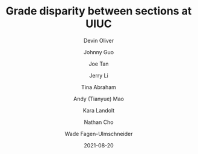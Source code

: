 ---
title: Grade disparity between sections at UIUC

external-url: /discovery/grade_disparity_between_sections_at_uiuc/
external-img: /discovery/grade_disparity_between_sections_at_uiuc/img.png

date: 2021-08-20

author:
- Devin Oliver
- Johnny Guo
- Joe Tan
- Jerry Li
- Tina Abraham
- Andy (Tianyue) Mao
- Kara Landolt
- Nathan Cho
- Wade Fagen-Ulmschneider
---